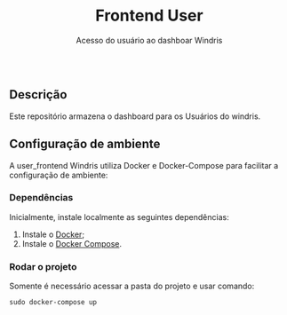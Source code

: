 <br>
<br>
<h1 align="center" > Frontend User </h1>
<p align="center"> Acesso do usuário ao dashboar Windris </p>
<br>
<br>

## Descrição

Este repositório armazena o dashboard para os Usuários do windris.

## Configuração de ambiente

A user_frontend Windris utiliza Docker e Docker-Compose para facilitar a configuração de ambiente:

### Dependências

Inicialmente, instale localmente as seguintes dependências:

1. Instale o [Docker](https://docs.docker.com/install/linux/docker-ce/ubuntu/);
2. Instale o [Docker Compose](https://docs.docker.com/compose/install/).


### Rodar o projeto

Somente é necessário acessar a pasta do projeto e usar comando:


```
sudo docker-compose up
```
